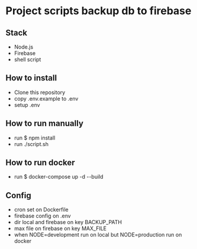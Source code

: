 # Project scripts backup db to firebase

## Stack

- Node.js
- Firebase
- shell script

## How to install

- Clone this repository
- copy .env.example to .env
- setup .env

## How to run manually

- run $ npm install
- run ./script.sh

## How to run docker

- run $ docker-compose up -d --build

## Config

- cron set on Dockerfile
- firebase config on .env
- dir local and firebase on key BACKUP_PATH
- max file on firebase on key MAX_FILE
- when NODE=development run on local but NODE=production run on docker
